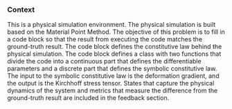 ### Context

This is a physical simulation environment. The physical simulation is built based on the Material Point Method. The objective of this problem is to fill in a code block so that the result from executing the code matches the ground-truth result. The code block defines the constitutive law behind the physical simulation. The code block defines a class with two functions that divide the code into a continuous part that defines the differentiable parameters and a discrete part that defines the symbolic constitutive law. The input to the symbolic constitutive law is the deformation gradient, and the output is the Kirchhoff stress tensor. States that capture the physical dynamics of the system and metrics that measure the difference from the ground-truth result are included in the feedback section.